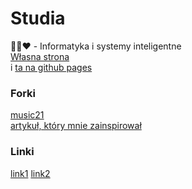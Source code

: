 # Studia
💚🖤❤️ - Informatyka i systemy inteligentne\
[Własna strona](http://frendzlu.pythonanywhere.com/)\
i [ta na github pages](https://frendzlu.github.io/)

### Forki
[music21](https://github.com/Frendzlu/music21) \
[artykuł, który mnie zainspirował](https://www.researchgate.net/publication/288162668_Computational_music_theory)

### Linki
[link1](https://docs.google.com/document/u/0/d/1PUTACMBpR1tL-mOwPDJgoqk5nj1YHCsXadoJUdWb-A0/mobilebasic)
[link2](https://drive.google.com/file/d/16ZZzV6JRQ74TKy6uDcPKomXvz9WLOTku/view?usp=drivesdk)
